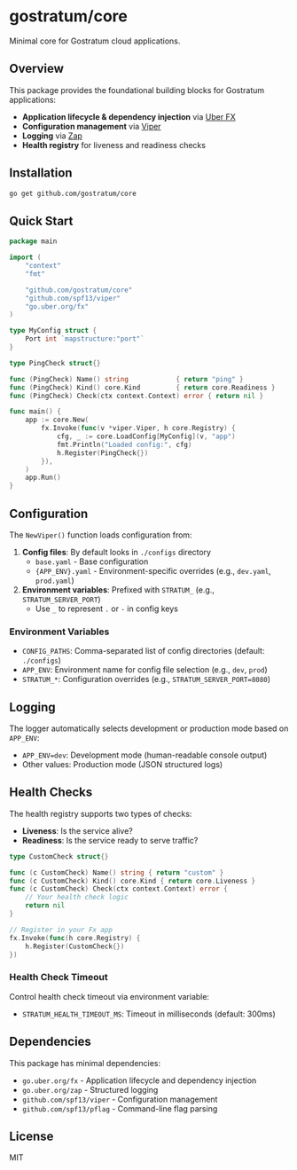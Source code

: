 # gostratum/core

Minimal core for Gostratum cloud applications.

## Overview

This package provides the foundational building blocks for Gostratum applications:

- **Application lifecycle & dependency injection** via [Uber FX](https://uber-go.github.io/fx/)
- **Configuration management** via [Viper](https://github.com/spf13/viper)
- **Logging** via [Zap](https://github.com/uber-go/zap)
- **Health registry** for liveness and readiness checks

## Installation

```bash
go get github.com/gostratum/core
```

## Quick Start

```go
package main

import (
	"context"
	"fmt"

	"github.com/gostratum/core"
	"github.com/spf13/viper"
	"go.uber.org/fx"
)

type MyConfig struct {
	Port int `mapstructure:"port"`
}

type PingCheck struct{}

func (PingCheck) Name() string            { return "ping" }
func (PingCheck) Kind() core.Kind         { return core.Readiness }
func (PingCheck) Check(ctx context.Context) error { return nil }

func main() {
	app := core.New(
		fx.Invoke(func(v *viper.Viper, h core.Registry) {
			cfg, _ := core.LoadConfig[MyConfig](v, "app")
			fmt.Println("Loaded config:", cfg)
			h.Register(PingCheck{})
		}),
	)
	app.Run()
}
```

## Configuration

The `NewViper()` function loads configuration from:

1. **Config files**: By default looks in `./configs` directory
   - `base.yaml` - Base configuration
   - `{APP_ENV}.yaml` - Environment-specific overrides (e.g., `dev.yaml`, `prod.yaml`)
2. **Environment variables**: Prefixed with `STRATUM_` (e.g., `STRATUM_SERVER_PORT`)
   - Use `_` to represent `.` or `-` in config keys

### Environment Variables

- `CONFIG_PATHS`: Comma-separated list of config directories (default: `./configs`)
- `APP_ENV`: Environment name for config file selection (e.g., `dev`, `prod`)
- `STRATUM_*`: Configuration overrides (e.g., `STRATUM_SERVER_PORT=8080`)

## Logging

The logger automatically selects development or production mode based on `APP_ENV`:

- `APP_ENV=dev`: Development mode (human-readable console output)
- Other values: Production mode (JSON structured logs)

## Health Checks

The health registry supports two types of checks:

- **Liveness**: Is the service alive?
- **Readiness**: Is the service ready to serve traffic?

```go
type CustomCheck struct{}

func (c CustomCheck) Name() string { return "custom" }
func (c CustomCheck) Kind() core.Kind { return core.Liveness }
func (c CustomCheck) Check(ctx context.Context) error {
	// Your health check logic
	return nil
}

// Register in your Fx app
fx.Invoke(func(h core.Registry) {
	h.Register(CustomCheck{})
})
```

### Health Check Timeout

Control health check timeout via environment variable:

- `STRATUM_HEALTH_TIMEOUT_MS`: Timeout in milliseconds (default: 300ms)

## Dependencies

This package has minimal dependencies:

- `go.uber.org/fx` - Application lifecycle and dependency injection
- `go.uber.org/zap` - Structured logging
- `github.com/spf13/viper` - Configuration management
- `github.com/spf13/pflag` - Command-line flag parsing

## License

MIT
